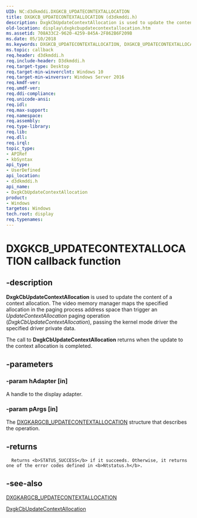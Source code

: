 ```yaml
---
UID: NC:d3dkmddi.DXGKCB_UPDATECONTEXTALLOCATION
title: DXGKCB_UPDATECONTEXTALLOCATION (d3dkmddi.h)
description: DxgkCbUpdateContextAllocation is used to update the content of a context allocation.
old-location: display\dxgkcbupdatecontextallocation.htm
ms.assetid: 708A33C2-9620-4259-845A-2F862B6F209B
ms.date: 05/10/2018
ms.keywords: DXGKCB_UPDATECONTEXTALLOCATION, DXGKCB_UPDATECONTEXTALLOCATION callback, DxgkCbUpdateContextAllocation, DxgkCbUpdateContextAllocation callback function [Display Devices], d3dkmddi/DxgkCbUpdateContextAllocation, display.dxgkcbupdatecontextallocation
ms.topic: callback
req.header: d3dkmddi.h
req.include-header: D3dkmddi.h
req.target-type: Desktop
req.target-min-winverclnt: Windows 10
req.target-min-winversvr: Windows Server 2016
req.kmdf-ver: 
req.umdf-ver: 
req.ddi-compliance: 
req.unicode-ansi: 
req.idl: 
req.max-support: 
req.namespace: 
req.assembly: 
req.type-library: 
req.lib: 
req.dll: 
req.irql: 
topic_type:
- APIRef
- kbSyntax
api_type:
- UserDefined
api_location:
- d3dkmddi.h
api_name:
- DxgkCbUpdateContextAllocation
product:
- Windows
targetos: Windows
tech.root: display
req.typenames: 
---
```


# DXGKCB_UPDATECONTEXTALLOCATION callback function


## -description


<b>DxgkCbUpdateContextAllocation</b> is used to update the content of a context allocation. The video memory manager maps the specified allocation in the paging process address space than trigger an <i>UpdateContextAllocation</i> paging operation (<i>DxgkCbUpdateContextAllocation</i>), passing the kernel mode driver the specified driver private data.

The call to <b>DxgkCbUpdateContextAllocation</b> returns when the update to the context allocation is completed.


## -parameters




### -param hAdapter [in]

A handle to the display adapter.


### -param pArgs [in]

The <a href="https://msdn.microsoft.com/library/windows/hardware/dn906820">DXGKARGCB_UPDATECONTEXTALLOCATION</a> structure that describes the operation.


## -returns




      Returns <b>STATUS_SUCCESS</b> if it succeeds. Otherwise, it returns one of the error codes defined in <b>Ntstatus.h</b>.




## -see-also




<a href="https://msdn.microsoft.com/library/windows/hardware/dn906820">DXGKARGCB_UPDATECONTEXTALLOCATION</a>



<a href="https://msdn.microsoft.com/708A33C2-9620-4259-845A-2F862B6F209B">DxgkCbUpdateContextAllocation</a>
 

 

